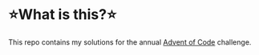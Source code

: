 # ⭐What is this?⭐

This repo contains my solutions for the annual [Advent of
Code](https://adventofcode.com/) challenge.

